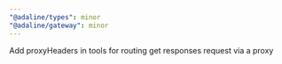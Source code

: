 ```yaml
---
"@adaline/types": minor
"@adaline/gateway": minor
---
```


Add proxyHeaders in tools for routing get responses request via a proxy
